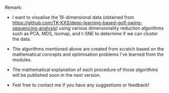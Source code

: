 Remark:

* I want to visualise the 18-dimensional data (obtained from https://github.com/TK-KXS/deep-learning-based-golf-swing-sequencing-analysis) using various dimensionality reduction algorithms such as PCA, MDS, Isomap, and t-SNE to determine if we can cluster the data.

* The algorithms mentioned above are created from scratch based on the mathematical concepts and optimisation problems I've learned from the modules.

* The mathematical explanation of each procedure of those algorithms will be published soon in the next version.

* Feel free to contact me if you have any suggestions or feedback!
